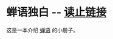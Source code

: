 # 蝉语独白 -- [读止链接](https://readonly.link/books/github.com/xieyuheng/cicada-monologues)

这是一本介绍 [蝉语](https://cicada-lang.org) 的小册子。
